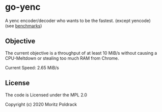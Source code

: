 # go-yenc

A yenc encoder/decoder who wants to be the fastest. (except yencode) (see 
[benchmarks](https://git.sr.ht/~poldi1405/go-yenc/tree/master/item/testdata/benchmarks/README.md))

## Objective

The current objective is a throughput of at least 10 MiB/s without causing a
CPU-Meltdown or stealing too much RAM from Chrome.

Current Speed: 2.65 MiB/s

## License

The code is Licensed under the MPL 2.0

Copyright (c) 2020 Moritz Poldrack
